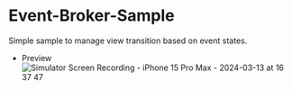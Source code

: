 # Event-Broker-Sample
Simple sample to manage view transition based on event states.

- Preview
![Simulator Screen Recording - iPhone 15 Pro Max - 2024-03-13 at 16 37 47](https://github.com/Rexmoon/Event-Broker-Sample/assets/111804230/c8e4410c-6a63-4c29-a40d-262329b3c2f3)

